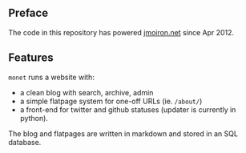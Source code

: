 ## Preface

The code in this repository has powered [jmoiron.net](http://jmoiron.net)
since Apr 2012.

## Features

`monet` runs a website with:

* a clean blog with search, archive, admin
* a simple flatpage system for one-off URLs (ie. `/about/`)
* a front-end for twitter and github statuses (updater is currently in python).

The blog and flatpages are written in markdown and stored in an SQL database.

